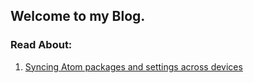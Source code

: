 ## Welcome to my Blog.

### Read About:

1. [Syncing Atom packages and settings across devices](https://github.com/trusk89/Blog/blob/master/AtomSync/Atom-Sync-Installations.md)
